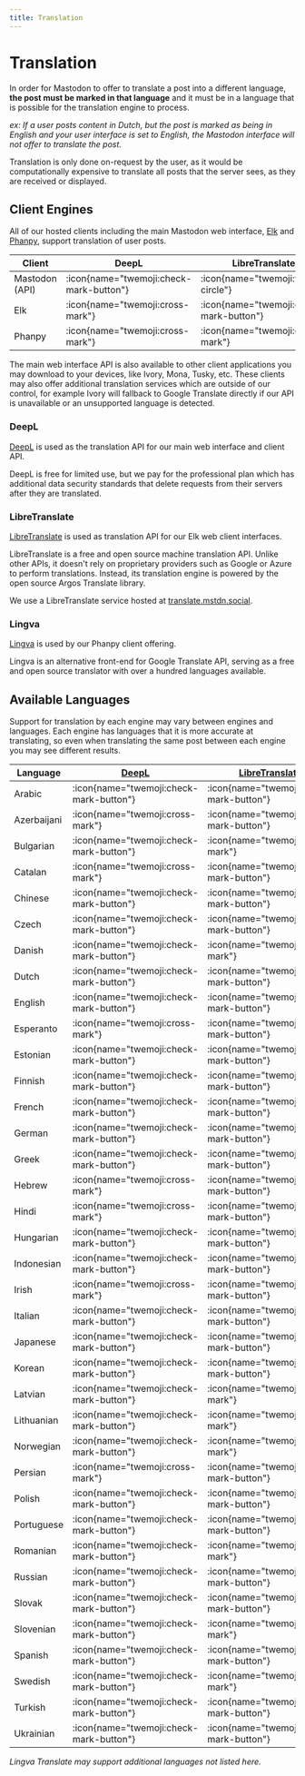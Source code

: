 ```yaml
---
title: Translation
---
```


# Translation

In order for Mastodon to offer to translate a post into a different language, **the post must be marked in that language** and it must be in a language that is possible for the translation engine to process.

_ex: If a user posts content in Dutch, but the post is marked as being in English and your user interface is set to English, the Mastodon interface will not offer to translate the post._

Translation is only done on-request by the user, as it would be computationally expensive to translate all posts that the server sees, as they are received or displayed.

## Client Engines

All of our hosted clients including the main Mastodon web interface, [Elk](/clients/elk) and [Phanpy](/clients/phanpy), support translation of user posts.

| Client | DeepL | LibreTranslate | Lingva |
|--------|-------|----------------|--------|
| Mastodon (API)    | :icon{name="twemoji:check-mark-button"}   | :icon{name="twemoji:white-circle"}        | :icon{name="twemoji:cross-mark"}          |
| Elk               | :icon{name="twemoji:cross-mark"}          | :icon{name="twemoji:check-mark-button"}   | :icon{name="twemoji:cross-mark"}          |
| Phanpy            | :icon{name="twemoji:cross-mark"}          | :icon{name="twemoji:cross-mark"}          | :icon{name="twemoji:check-mark-button"}   |

The main web interface API is also available to other client applications you may download to your devices, like Ivory, Mona, Tusky, etc.
These clients may also offer additional translation services which are outside of our control, for example Ivory will fallback to Google Translate directly if our API is unavailable or an unsupported language is detected.

### DeepL

[DeepL](https://www.deepl.com/whydeepl) is used as the translation API for our main web interface and client API.

DeepL is free for limited use, but we pay for the professional plan which has additional data security standards that delete requests from their servers after they are translated.

### LibreTranslate

[LibreTranslate](https://github.com/LibreTranslate/LibreTranslate) is used as translation API for our Elk web client interfaces.

LibreTranslate is a free and open source machine translation API.
Unlike other APIs, it doesn't rely on proprietary providers such as Google or Azure to perform translations.
Instead, its translation engine is powered by the open source Argos Translate library.

We use a LibreTranslate service hosted at [translate.mstdn.social](https://translate.mstdn.social).

### Lingva

[Lingva](https://github.com/thedaviddelta/lingva-translate) is used by our Phanpy client offering.

Lingva is an alternative front-end for Google Translate API, serving as a free and open source translator with over a hundred languages available.

## Available Languages

Support for translation by each engine may vary between engines and languages.
Each engine has languages that it is more accurate at translating, so even when translating the same post between each engine you may see different results.

| Language | [DeepL](https://support.deepl.com/hc/en-us/articles/360019925219-Languages-included-in-DeepL-Pro) | [LibreTranslate](https://github.com/LibreTranslate/LibreTranslate) | [Lingva](https://en.wikipedia.org/wiki/Google_Translate#Supported_languages) |
|-----------------------|-----------------------------------------|-----------------------------------------|-------------------------------------------|
| Arabic                | :icon{name="twemoji:check-mark-button"} | :icon{name="twemoji:check-mark-button"} | :icon{name="twemoji:check-mark-button"}   |
| Azerbaijani           | :icon{name="twemoji:cross-mark"}        | :icon{name="twemoji:check-mark-button"} | :icon{name="twemoji:check-mark-button"}   |
| Bulgarian             | :icon{name="twemoji:check-mark-button"} | :icon{name="twemoji:cross-mark"}        | :icon{name="twemoji:check-mark-button"}   |
| Catalan               | :icon{name="twemoji:cross-mark"}        | :icon{name="twemoji:check-mark-button"} | :icon{name="twemoji:check-mark-button"}   |
| Chinese               | :icon{name="twemoji:check-mark-button"} | :icon{name="twemoji:check-mark-button"} | :icon{name="twemoji:check-mark-button"}   |
| Czech                 | :icon{name="twemoji:check-mark-button"} | :icon{name="twemoji:check-mark-button"} | :icon{name="twemoji:check-mark-button"}   |
| Danish                | :icon{name="twemoji:check-mark-button"} | :icon{name="twemoji:cross-mark"}        | :icon{name="twemoji:check-mark-button"}   |
| Dutch                 | :icon{name="twemoji:check-mark-button"} | :icon{name="twemoji:check-mark-button"} | :icon{name="twemoji:check-mark-button"}   |
| English               | :icon{name="twemoji:check-mark-button"} | :icon{name="twemoji:check-mark-button"} | :icon{name="twemoji:check-mark-button"}   |
| Esperanto             | :icon{name="twemoji:cross-mark"}        | :icon{name="twemoji:check-mark-button"} | :icon{name="twemoji:check-mark-button"}   |
| Estonian              | :icon{name="twemoji:check-mark-button"} | :icon{name="twemoji:check-mark-button"} | :icon{name="twemoji:check-mark-button"}   |
| Finnish               | :icon{name="twemoji:check-mark-button"} | :icon{name="twemoji:check-mark-button"} | :icon{name="twemoji:check-mark-button"}   |
| French                | :icon{name="twemoji:check-mark-button"} | :icon{name="twemoji:check-mark-button"} | :icon{name="twemoji:check-mark-button"}   |
| German                | :icon{name="twemoji:check-mark-button"} | :icon{name="twemoji:check-mark-button"} | :icon{name="twemoji:check-mark-button"}   |
| Greek                 | :icon{name="twemoji:check-mark-button"} | :icon{name="twemoji:check-mark-button"} | :icon{name="twemoji:check-mark-button"}   |
| Hebrew                | :icon{name="twemoji:cross-mark"}        | :icon{name="twemoji:check-mark-button"} | :icon{name="twemoji:check-mark-button"}   |
| Hindi                 | :icon{name="twemoji:cross-mark"}        | :icon{name="twemoji:check-mark-button"} | :icon{name="twemoji:check-mark-button"}   |
| Hungarian             | :icon{name="twemoji:check-mark-button"} | :icon{name="twemoji:check-mark-button"} | :icon{name="twemoji:check-mark-button"}   |
| Indonesian            | :icon{name="twemoji:check-mark-button"} | :icon{name="twemoji:check-mark-button"} | :icon{name="twemoji:check-mark-button"}   |
| Irish                 | :icon{name="twemoji:cross-mark"}        | :icon{name="twemoji:check-mark-button"} | :icon{name="twemoji:check-mark-button"}   |
| Italian               | :icon{name="twemoji:check-mark-button"} | :icon{name="twemoji:check-mark-button"} | :icon{name="twemoji:check-mark-button"}   |
| Japanese              | :icon{name="twemoji:check-mark-button"} | :icon{name="twemoji:check-mark-button"} | :icon{name="twemoji:check-mark-button"}   |
| Korean                | :icon{name="twemoji:check-mark-button"} | :icon{name="twemoji:check-mark-button"} | :icon{name="twemoji:check-mark-button"}   |
| Latvian               | :icon{name="twemoji:check-mark-button"} | :icon{name="twemoji:cross-mark"}        | :icon{name="twemoji:check-mark-button"}   |
| Lithuanian            | :icon{name="twemoji:check-mark-button"} | :icon{name="twemoji:cross-mark"}        | :icon{name="twemoji:check-mark-button"}   |
| Norwegian             | :icon{name="twemoji:check-mark-button"} | :icon{name="twemoji:cross-mark"}        | :icon{name="twemoji:check-mark-button"}   |
| Persian               | :icon{name="twemoji:cross-mark"}        | :icon{name="twemoji:check-mark-button"} | :icon{name="twemoji:check-mark-button"}   |
| Polish                | :icon{name="twemoji:check-mark-button"} | :icon{name="twemoji:check-mark-button"} | :icon{name="twemoji:check-mark-button"}   |
| Portuguese            | :icon{name="twemoji:check-mark-button"} | :icon{name="twemoji:check-mark-button"} | :icon{name="twemoji:check-mark-button"}   |
| Romanian              | :icon{name="twemoji:check-mark-button"} | :icon{name="twemoji:cross-mark"}        | :icon{name="twemoji:check-mark-button"}   |
| Russian               | :icon{name="twemoji:check-mark-button"} | :icon{name="twemoji:check-mark-button"} | :icon{name="twemoji:check-mark-button"}   |
| Slovak                | :icon{name="twemoji:check-mark-button"} | :icon{name="twemoji:check-mark-button"} | :icon{name="twemoji:check-mark-button"}   |
| Slovenian             | :icon{name="twemoji:check-mark-button"} | :icon{name="twemoji:cross-mark"}        | :icon{name="twemoji:check-mark-button"}   |
| Spanish               | :icon{name="twemoji:check-mark-button"} | :icon{name="twemoji:check-mark-button"} | :icon{name="twemoji:check-mark-button"}   |
| Swedish               | :icon{name="twemoji:check-mark-button"} | :icon{name="twemoji:cross-mark"}        | :icon{name="twemoji:check-mark-button"}   |
| Turkish               | :icon{name="twemoji:check-mark-button"} | :icon{name="twemoji:check-mark-button"} | :icon{name="twemoji:check-mark-button"}   |
| Ukrainian             | :icon{name="twemoji:check-mark-button"} | :icon{name="twemoji:check-mark-button"} | :icon{name="twemoji:check-mark-button"}   |

_Lingva Translate may support additional languages not listed here._